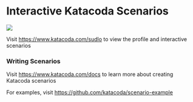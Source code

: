 # Interactive Katacoda Scenarios

[![](http://shields.katacoda.com/katacoda/sudlo/count.svg)](https://www.katacoda.com/sudlo "Get your profile on Katacoda.com")

Visit https://www.katacoda.com/sudlo to view the profile and interactive scenarios

### Writing Scenarios
Visit https://www.katacoda.com/docs to learn more about creating Katacoda scenarios

For examples, visit https://github.com/katacoda/scenario-example
